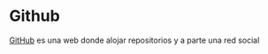 # Github

[GitHub](https://github.com/) es una web donde alojar repositorios y a parte una red social